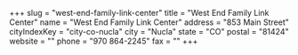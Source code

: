 +++
slug = "west-end-family-link-center"
title = "West End Family Link Center"
name = "West End Family Link Center"
address = "853 Main Street"
cityIndexKey = "city-co-nucla"
city = "Nucla"
state = "CO"
postal = "81424"
website = ""
phone = "970 864-2245"
fax = ""
+++
